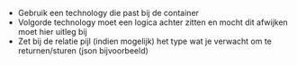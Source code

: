 - Gebruik een technology die past bij de container
- Volgorde technology moet een logica achter zitten en mocht dit afwijken moet hier uitleg bij
- Zet bij de relatie pijl (indien mogelijk) het type wat je verwacht om te returnen/sturen (json bijvoorbeeld)